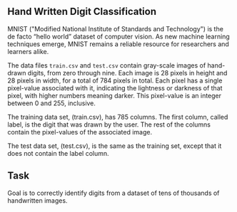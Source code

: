 ## Hand Written Digit Classification

MNIST ("Modified National Institute of Standards and Technology") is the de facto “hello world” dataset of computer vision. As new machine learning techniques emerge, MNIST remains a reliable resource for researchers and learners alike. 


The data files `train.csv` and `test.csv` contain gray-scale images of hand-drawn digits, from zero through nine. Each image is 28 pixels 
in height and 28 pixels in width, for a total of 784 pixels in total. Each pixel has a single pixel-value associated with it, indicating 
the lightness or darkness of that pixel, with higher numbers meaning darker. This pixel-value is an integer between 0 and 255, inclusive.

The training data set, (train.csv), has 785 columns. The first column, called label, is the digit that was drawn by the user. The rest of
the columns contain the pixel-values of the associated image.

The test data set, (test.csv), is the same as the training set, except that it does not contain the label column.

## Task<br>
Goal is to correctly identify digits from a dataset of tens of thousands of handwritten images.
